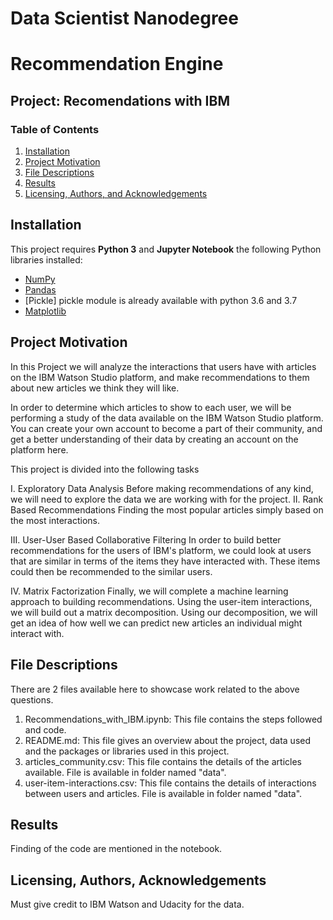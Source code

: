# Data Scientist Nanodegree
# Recommendation Engine
## Project: Recomendations with IBM

### Table of Contents

1. [Installation](#installation)
2. [Project Motivation](#motivation)
3. [File Descriptions](#files)
4. [Results](#results)
5. [Licensing, Authors, and Acknowledgements](#licensing)

## Installation <a name="installation"></a>

This project requires **Python 3** and **Jupyter Notebook** the following Python libraries installed:

- [NumPy](http://www.numpy.org/)
- [Pandas](http://pandas.pydata.org/)
- [Pickle] pickle module is already available with python 3.6 and 3.7
- [Matplotlib](https://pypi.org/project/times/)

## Project Motivation<a name="motivation"></a>

In this Project we will analyze the interactions that users have with articles on the IBM Watson Studio platform, and make recommendations to them about new articles we think they will like.

In order to determine which articles to show to each user, we will be performing a study of the data available on the IBM Watson Studio platform. You can create your own account to become a part of their community, and get a better understanding of their data by creating an account on the platform here.

This project is divided into the following tasks

I. Exploratory Data Analysis
Before making recommendations of any kind, we will need to explore the data we are working with for the project.
II. Rank Based Recommendations
Finding the most popular articles simply based on the most interactions.

III. User-User Based Collaborative Filtering
In order to build better recommendations for the users of IBM's platform, we could look at users that are similar in terms of the items they have interacted with. These items could then be recommended to the similar users.

IV. Matrix Factorization
Finally, we will complete a machine learning approach to building recommendations. Using the user-item interactions, we will build out a matrix decomposition. Using our decomposition, we will get an idea of how well we can predict new articles an individual might interact with.


## File Descriptions <a name="files"></a>

There are 2 files available here to showcase work related to the above questions. 
1. Recommendations_with_IBM.ipynb: This file contains the steps followed and code.
2. README.md: This file gives an overview about the project, data used and the packages or libraries used in this project.
3. articles_community.csv: This file contains the details of the articles available. File is available in folder named "data".
4. user-item-interactions.csv: This file contains the details of interactions between users and articles. File is available in folder named "data".


## Results<a name="results"></a>

Finding of the code are mentioned in the notebook.

## Licensing, Authors, Acknowledgements<a name="licensing"></a>

Must give credit to IBM Watson and Udacity for the data.



